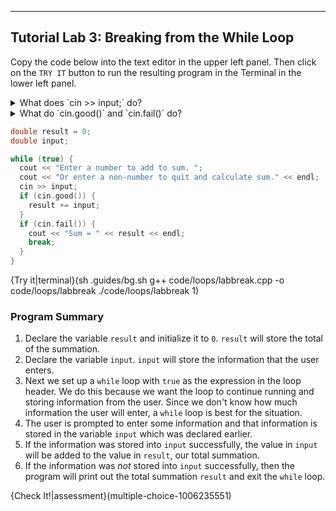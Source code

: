 ---

## Tutorial Lab 3: Breaking from the While Loop
Copy the code below into the text editor in the upper left panel. Then click on the `TRY IT` button to run the resulting program in the Terminal in the lower left panel.

<details><summary>What does `cin >> input;` do?</summary>The `cin >> input;` command records what a user enters on the screen and stores that information in the variable `input`. Note that `input` is of type `double`.</details>
<details><summary>What do `cin.good()` and `cin.fail()` do?</summary>`cin.good()` checks to see if the input entered by the user was successful while `cin.fail()` checks to see if the input failed. Since `input` is of type `double`, only numerical values entered by the user will cause `cin >> input` to be successful, anything else will cause the input to fail.</details>

```c++
double result = 0;
double input;

while (true) {
  cout << "Enter a number to add to sum. "; 
  cout << "Or enter a non-number to quit and calculate sum." << endl;
  cin >> input;
  if (cin.good()) {
    result += input;
  }
  if (cin.fail()) {
    cout << "Sum = " << result << endl;
    break;
  }
}
```

{Try it|terminal}(sh .guides/bg.sh g++ code/loops/labbreak.cpp -o code/loops/labbreak ./code/loops/labbreak 1)

### Program Summary
1) Declare the variable `result` and initialize it to `0`. `result` will store the total of the summation.
2) Declare the variable `input`. `input` will store the information that the user enters.
3) Next we set up a `while` loop with `true` as the expression in the loop header. We do this because we want the loop to continue running and storing information from the user. Since we don't know how much information the user will enter, a `while` loop is best for the situation.
4) The user is prompted to enter some information and that information is stored in the variable `input` which was declared earlier.
5) If the information was stored into `input` successfully, the value in `input` will be added to the value in `result`, our total summation.
6) If the information was *not* stored into `input` successfully, then the program will print out the total summation `result` and exit the `while` loop.

{Check It!|assessment}(multiple-choice-1006235551)
